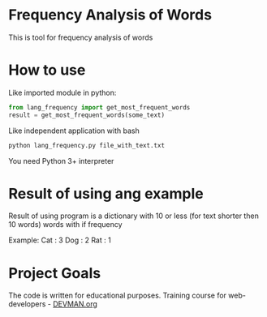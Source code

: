 # Frequency Analysis of Words

This is tool for frequency analysis of words

# How to use
Like imported module in python:
```python
from lang_frequency import get_most_frequent_words
result = get_most_frequent_words(some_text)
```

Like independent application with bash
```bash
python lang_frequency.py file_with_text.txt
```
You need Python 3+ interpreter

# Result of using ang example

Result of using program is a dictionary with 10 or less (for text shorter then 10 words) words with if frequency

Example:
Cat : 3
Dog : 2
Rat : 1

# Project Goals

The code is written for educational purposes. Training course for web-developers - [DEVMAN.org](https://devman.org)
